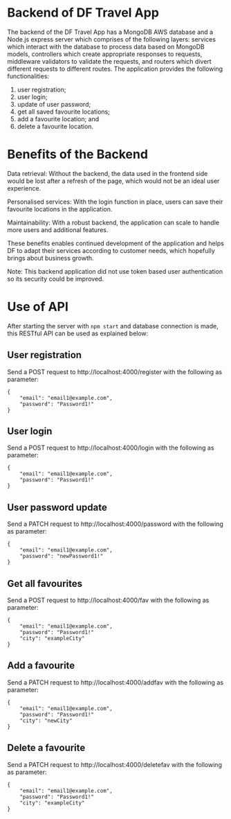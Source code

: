 # Backend of DF Travel App

The backend of the DF Travel App has a MongoDB AWS database and a Node.js express server which comprises of the following layers: services which interact with the database to process data based on MongoDB models, controllers which create appropriate responses to requests, middleware validators to validate the requests, and routers which divert different requests to different routes. The application provides the following functionalities:

1. user registration;
2. user login;
3. update of user password;
4. get all saved favourite locations;
5. add a favourite location; and
6. delete a favourite location.

# Benefits of the Backend

Data retrieval:
Without the backend, the data used in the frontend side would be lost after a refresh of the page, which would not be an ideal user experience.

Personalised services:
With the login function in place, users can save their favourite locations in the application.

Maintainability:
With a robust backend, the application can scale to handle more users and additional features.

These benefits enables continued development of the application and helps DF to adapt their services according to customer needs, which hopefully brings about business growth.

Note: This backend application did not use token based user authentication so its security could be improved.

# Use of API

After starting the server with `npm start` and database connection is made, this RESTful API can be used as explained below:

## User registration

Send a POST request to http://localhost:4000/register with the following as parameter:

```
{
    "email": "email1@example.com",
    "password": "Password1!"
}
```

## User login

Send a POST request to http://localhost:4000/login with the following as parameter:

```
{
    "email": "email1@example.com",
    "password": "Password1!"
}
```

## User password update

Send a PATCH request to http://localhost:4000/password with the following as parameter:

```
{
    "email": "email1@example.com",
    "password": "newPassword1!"
}
```

## Get all favourites

Send a POST request to http://localhost:4000/fav with the following as parameter:

```
{
    "email": "email1@example.com",
    "password": "Password1!"
    "city": "exampleCity"
}
```

## Add a favourite

Send a PATCH request to http://localhost:4000/addfav with the following as parameter:

```
{
    "email": "email1@example.com",
    "password": "Password1!"
    "city": "newCity"
}
```

## Delete a favourite

Send a PATCH request to http://localhost:4000/deletefav with the following as parameter:

```
{
    "email": "email1@example.com",
    "password": "Password1!"
    "city": "exampleCity"
}
```
